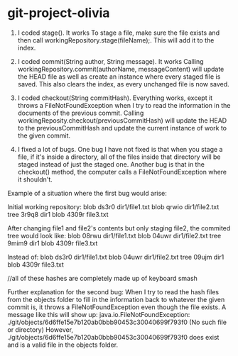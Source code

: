 # git-project-olivia

1. I coded stage(). It works
To stage a file, make sure the file exists and then call workingRepository.stage(fileName);. This will add it to the index.

2. I coded commit(String author, String message). It works
Calling workingRepository.commit(authorName, messageContent) will update the HEAD file as well as create an instance where every staged file is saved. This also clears the index, as every unchanged file is now saved.

3. I coded checkout(String commitHash). Everything works, except it throws a FileNotFoundException when I try to read the information in the documents of the previous commit.
Calling workingReposity.checkout(previousCommitHash) will update the HEAD to the previousCommitHash and update the current instance of work to the given commit.

4. I fixed a lot of bugs. One bug I have not fixed is that when you stage a file, if it's inside a directory, all of the files inside that directory will be staged instead of just the staged one. Another bug is that in the checkout() method, the computer calls a FileNotFoundException where it shouldn't. 

Example of a situation where the first bug would arise:

Initial working repository:
blob ds3r0 dir1/file1.txt
blob qrwio dir1/file2.txt
tree 3r9q8 dir1
blob 4309r file3.txt

After changing file1 and file2's contents but only staging file2, the commited tree would look like:
blob 08rwu dir1/file1.txt
blob 04uwr dir1/file2.txt
tree 9mim9 dir1
blob 4309r file3.txt

Instead of:
blob ds3r0 dir1/file1.txt
blob 04uwr dir1/file2.txt
tree 09ujm dir1
blob 4309r file3.txt

//all of these hashes are completely made up of keyboard smash

Further explanation for the second bug:
When I try to read the hash files from the objects folder to fill in the information back to whatever the given commit is, it throws a FileNotFoundException even though the file exists. A message like this will show up:
java.io.FileNotFoundException: ./git/objects/6d6ffe15e7b120ab0bbb90453c30040699f793f0  (No such file or directory)
However, ./git/objects/6d6ffe15e7b120ab0bbb90453c30040699f793f0 does exist and is a valid file in the objects folder.